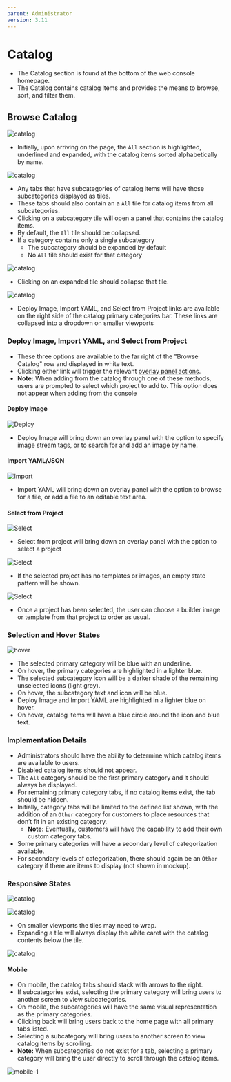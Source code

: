 ```yaml
---
parent: Administrator
version: 3.11
---
```


# Catalog

- The Catalog section is found at the bottom of the web console homepage.
- The Catalog contains catalog items and provides the means to browse, sort, and filter them.


## Browse Catalog

![catalog](img/Browse-1.png)
- Initially, upon arriving on the page, the `All` section is highlighted, underlined and expanded, with the catalog items sorted alphabetically by name.

![catalog](img/Browse-3.png)
- Any tabs that have subcategories of catalog items will have those subcategories displayed as tiles.
- These tabs should also contain an a `All` tile for catalog items from all subcategories.
- Clicking on a subcategory tile will open a panel that contains the catalog items.
- By default, the `All` tile should be collapsed.
- If a category contains only a single subcategory
	- The subcategory should be expanded by default
	- No `All` tile should exist for that category

![catalog](img/Browse-2.png)
- Clicking on an expanded tile should collapse that tile.

![catalog](img/Select-01.png)

- Deploy Image,  Import YAML, and Select from Project links are available on the right side of the catalog primary categories bar. These links are collapsed into a dropdown on smaller viewports

### Deploy Image,  Import YAML, and Select from Project
- These three options are available to the far right of the  "Browse Catalog" row and displayed in white text.
- Clicking either link will trigger the relevant [overlay panel actions](../patterns/overlay-panel.md).
- **Note:** When adding from the catalog through one of these methods, users are prompted to select which project to add to. This option does not appear when adding from the console

#### Deploy Image

![Deploy](img/Deploy.png)

- Deploy Image will bring down an overlay panel with the option to specify image stream tags, or to search for and add an image by name.

#### Import YAML/JSON

![Import](img/Import.png)

- Import YAML will bring down an overlay panel with the option to browse for a file, or add a file to an editable text area.

#### Select from Project

![Select](img/Select-02.png)

- Select from project will bring down an overlay panel with the option to select a project

![Select](img/Select-03.png)

- If the selected project has no templates or images, an empty state pattern will be shown.

![Select](img/Select-04.png)

- Once a project has been selected, the user can choose a builder image or template from that project to order as usual.

### Selection and Hover States
![hover](img/Browse-4.png)
- The selected primary category will be blue with an underline.
- On hover, the primary categories are highlighted in a lighter blue.
- The selected subcategory icon will be a darker shade of the remaining unselected icons (light grey).
- On hover, the subcategory text and icon will be blue.
- Deploy Image and Import YAML are highlighted in a lighter blue on hover.
- On hover, catalog items will have a blue circle around the icon and  blue text.

### Implementation Details
- Administrators should have the ability to determine which catalog items are available to users.
- Disabled catalog items should not appear.    
- The `All` category should be the first primary category and it should always be displayed.
- For remaining primary category tabs, if no catalog items exist, the tab should be hidden.
- Initially, category tabs will be limited to the defined list shown, with the addition of an `Other` category for customers to place resources that don’t fit in an existing category.
	- **Note:** Eventually, customers will have the capability to add their own custom category tabs.
- Some primary categories will have a secondary level of categorization available.
- For secondary levels of categorization, there should again be an `Other` category if there are items to display (not shown in mockup).


### Responsive States

![catalog](img/Browse-5.png)

![catalog](img/Browse-6A.png)

- On smaller viewports the tiles may need to wrap.
- Expanding a tile will always display the white caret with the catalog contents below the tile.

![catalog](img/Browse-7A.png)

#### Mobile
- On mobile, the catalog tabs should stack with arrows to the right.
- If subcategories exist, selecting the primary category will bring users to another screen to view subcategories.
- On mobile, the subcategories will have the same visual representation as the primary categories.
- Clicking back will bring users back to the home page with all primary tabs listed.
- Selecting a subcategory will bring users to another screen to view catalog items by scrolling.
- **Note:** When subcategories do not exist for a tab, selecting a primary category will bring the user directly to scroll through the catalog items.

![mobile-1](img/MOBILE-Catalog.png)
